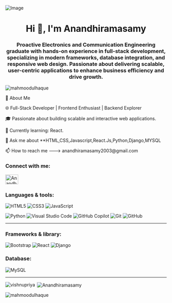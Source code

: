 ![Image](https://github.com/user-attachments/assets/6793dca3-40df-4e4d-8375-aca6532c6507)
<h1 align="center">Hi 👋, I'm Anandhiramasamy</h1>
<h3 align="center">Proactive Electronics and Communication Engineering graduate with hands-on experience in full-stack development, specializing in modern frameworks, database integration, and responsive web design. Passionate about delivering
scalable, user-centric applications to enhance business efficiency and drive growth.</h3
<p align="left"> <img src="https://komarev.com/ghpvc/?username=mahmoodulhaque&label=Profile%20views&color=0e75b6&style=flat" alt="mahmoodulhaque" /> </p>
<p>🚀 About Me</p>
<p>🌐 Full-Stack Developer | Frontend Enthusiast | Backend Explorer</p> 
<p>🎓 Passionate about building scalable and interactive web applications.</p>
<p>🌱 Currently learning: React.</p>
<p>💬 Ask me about **HTML,CSS,Javascript,React.Js,Python,Django,MYSQL</p>
📫 How to reach me ---> anandhiramasamy2003@gmail.com

<h3 align="left">Connect with me:</h3>
<p align="left">
<a href="https://www.linkedin.com/in/anandhiramasamy74/"><img align="center" src="https://raw.githubusercontent.com/rahuldkjain/github-profile-readme-generator/master/src/images/icons/Social/linked-in-alt.svg" alt="Anandhiramasamy" height="30" width="40" /></a>
</p>

<h3 align="left">Languages & tools:</h3> 

![HTML5](https://img.shields.io/badge/-HTML5-E34F26?logo=html5&logoColor=white&style=flat&height=50px)
![CSS3](https://img.shields.io/badge/-CSS3-1572B6?logo=css3&logoColor=white&style=flat)
![JavaScript](https://img.shields.io/badge/-JavaScript-F7DF1E?logo=javascript&logoColor=black&style=flat)

![Python](https://img.shields.io/badge/-Python-3776AB?logo=python&logoColor=white&style=flat)
![Visual Studio Code](https://img.shields.io/badge/-Visual%20Studio%20Code-007ACC?logo=visual-studio-code&logoColor=white&style=flat)
![GitHub Copilot](https://img.shields.io/badge/-GitHub%20Copilot-000000?logo=github-sponsors&logoColor=white&style=flat)
![Git](https://img.shields.io/badge/-Git-F05032?logo=git&logoColor=white&style=flat)
![GitHub](https://img.shields.io/badge/-GitHub-181717?logo=github&logoColor=white&style=flat)<hr>


<h3 align="left">Frameworks & library:</h3>

![Bootstrap](https://img.shields.io/badge/-Bootstrap-7952B3?logo=bootstrap&logoColor=white&style=flat)
![React](https://img.shields.io/badge/-React-61DAFB?logo=react&logoColor=black&style=flat)
![Django](https://img.shields.io/badge/-Django-092E20?logo=django&logoColor=white&style=flat)

<h3 align="left">Database:</h3>

![MySQL](https://img.shields.io/badge/-MySQL-4479A1?logo=mysql&logoColor=white&style=flat)

<hr>

<p><img align="left" src="https://github-readme-stats.vercel.app/api/top-langs?username=vishnupriya&show_icons=true&locale=en&layout=compact" alt="vishnupriya" /></p>

<p>&nbsp;<img align="center" src="https://github-readme-stats.vercel.app/api?username=Anandhiramasamy&show_icons=true&locale=en" alt="Anandhiramasamy" /></p>

<p><img align="center" src="https://github-readme-streak-stats.herokuapp.com/?user=mahmoodulhaque&" alt="mahmoodulhaque" /></p>
